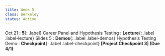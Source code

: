 ```yaml
---
title: Week 5
class: Berkeley
status: Active
---
```



Oct 21
: **5**{: .label} Career Panel and Hypothesis Testing
: **Lecture**{: .label .label-lecture} Slides 5
: **Demos**{: .label .label-demos} Hypothesis Testing Demo
: **Checkpoint**{: .label .label-checkpoint} **[Project Checkpoint 3] (Due 4/1)**
